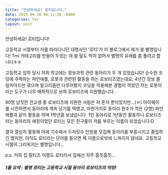 ```yaml
---
title: "안녕하세요! 로티입니다."
date: 2019-09-30 09:12:28 -0400
categories: tmi
layout: post
---
```


안녕하세요! 로티입니다!

고등학교 시절부터 저를 따라다니던 대명사인 '로티'가 이 블로그에서 제가 쓸 별명입니다! Tmi 카테고리를 만들어 두었는 데 쓸 말도 딱히 없어서 별명의 유래를 좀 풀려고 합니다ㅎㅎ

고등학교 입학 당시 저희 학교에는 정보과학 관련 동아리가 두 개 있었습니다! 순수한 코딩에 주력하는 파인애플, 로봇과 관련된 활동을 하는 로보티즈였는데요, 4년간 정보 올림피아드만 겪으며 알고리즘만 다루어봤지 코딩을 적용해본 경험이 적었던 저는 로봇이라는 도구가 너무 매력적으로 보여 로보티즈에 지원했습니다.

 90명 남짓한 전교생 중 로보티즈에 지원한 사람은 저 혼자 뿐이었지만...(ㅠ) 마이웨이를 시전하면서 동아리에 계속 남기를 택했고, 마찬가지로 동아리 원수가 적은 (2명) 파인애플과 같이 활동을 하며 1학년을 보냈습니다. 1인 동아리로 1년동안 활동하니 로보티즈라는 동아리의 애칭이었던 로티는 모든 친구들이 저를 부르는 이름이 되었습니다:D 

결국 열심히 활동해 아래 기수에서 두자릿수 인원을 모집해 동아리를 부흥시키고 졸업하긴 했지만, 아직도 로티라는 단어를 들으면 제 이름으로밖에 느껴지지 않네요. 고등학교 시절이 그리워지는 별명입니다...

p.s. 저희 집 말티즈 이름도 로티라서 집에선 자주 흠칫흠칫...

##### 1줄 요약 : 별명 로티는 고등학교 시절 동아리 로보티즈의 약칭!
